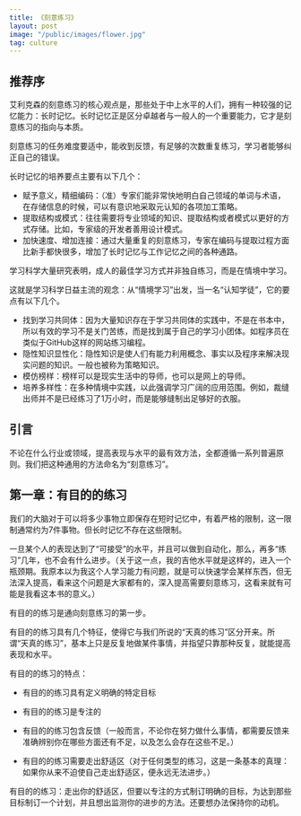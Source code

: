 ```yaml
---
title: 《刻意练习》
layout: post
image: "/public/images/flower.jpg"
tag: culture
---
```




## 推荐序

艾利克森的刻意练习的核心观点是，那些处于中上水平的人们，拥有一种较强的记忆能力：长时记忆。长时记忆正是区分卓越者与一般人的一个重要能力，它才是刻意练习的指向与本质。



刻意练习的任务难度要适中，能收到反馈，有足够的次数重复练习，学习者能够纠正自己的错误。



长时记忆的培养要点主要有以下几个：

-  赋予意义，精细编码：（准）专家们能非常快地明白自己领域的单词与术语，在存储信息的时候，可以有意识地采取元认知的各项加工策略。
- 提取结构或模式：往往需要将专业领域的知识、提取结构或者模式以更好的方式存储。比如，专家级的开发者善用设计模式。
- 加快速度、增加连接：通过大量重复的刻意练习，专家在编码与提取过程方面比新手都快很多，增加了长时记忆与工作记忆之间的各种通路。



学习科学大量研究表明，成人的最佳学习方式并非独自练习，而是在情境中学习。



这就是学习科学日益主流的观念：从“情境学习”出发，当一名“认知学徒”，它的要点有以下几个。

- 找到学习共同体：因为大量知识存在于学习共同体的实践中，不是在书本中，所以有效的学习不是关门苦练，而是找到属于自己的学习小团体。如程序员在类似于GitHub这样的网站练习编程。
- 隐性知识显性化：隐性知识是使人们有能力利用概念、事实以及程序来解决现实问题的知识。一般也被称为策略知识。
- 模仿榜样：榜样可以是现实生活中的导师，也可以是网上的导师。
- 培养多样性：在多种情境中实践，以此强调学习广阔的应用范围。例如，裁缝出师并不是已经练习了1万小时，而是能够缝制出足够好的衣服。



## 引言

不论在什么行业或领域，提高表现与水平的最有效方法，全都遵循一系列普遍原则。我们把这种通用的方法命名为“刻意练习”。



## 第一章：有目的的练习

我们的大脑对于可以将多少事物立即保存在短时记忆中，有着严格的限制，这一限制通常约为7件事物。但长时记忆不存在这些限制。



一旦某个人的表现达到了“可接受”的水平，并且可以做到自动化，那么，再多“练习”几年，也不会有什么进步。（关于这一点，我的吉他水平就是这样的，进入一个瓶颈期。我原本以为我这个人学习能力有问题，就是可以快速学会某样东西，但无法深入提高，看来这个问题是大家都有的，深入提高需要刻意练习，这看来就有可能是我看这本书的意义。）



有目的的练习是通向刻意练习的第一步。



有目的的练习具有几个特征，使得它与我们所说的“天真的练习”区分开来。所谓“天真的练习”，基本上只是反复地做某件事情，并指望只靠那种反复，就能提高表现和水平。



有目的的练习的特点：

- 有目的的练习具有定义明确的特定目标
- 有目的的练习是专注的
- 有目的的练习包含反馈（一般而言，不论你在努力做什么事情，都需要反馈来准确辨别你在哪些方面还有不足，以及怎么会存在这些不足。）

- 有目的的练习需要走出舒适区（对于任何类型的练习，这是一条基本的真理：如果你从来不迫使自己走出舒适区，便永远无法进步。）



有目的的练习：走出你的舒适区，但要以专注的方式制订明确的目标，为达到那些目标制订一个计划，并且想出监测你的进步的方法。还要想办法保持你的动机。